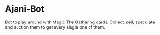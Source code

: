 # Ajani-Bot
Bot to play around with Magic The Gathering cards. Collect, sell, speculate and auction them to get every single one of them.
